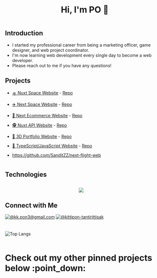 <div id="user-content-toc">
  <ul align="center">
    <summary><h1 style="display: inline-block">Hi, I'm PO 👋</h1></summary>
  </ul>
</div>

## Introduction
- I started my professional career from being a marketing officer, game designer, and web project coordinator.
- I'm now learning web development every single day to become a web developer.
- Please reach out to me if you have any questions!

## Projects
- [🛸 Nuxt Space Website](https://nuxt-space-web.vercel.app/) - [Repo](https://github.com/SanditZZ/nuxt-space-web)
- [✈️ Next Space Website](https://next-flight-web.vercel.app/) - [Repo](https://github.com/SanditZZ/next-flight-web)
- [🛒 Next Ecommerce Website](https://next-ecommerce-sanditzz.vercel.app/) - [Repo](https://github.com/SanditZZ/next-ecommerce)
- [🕵️ Nuxt API Website](https://nuxt3-web.netlify.app/) - [Repo](https://github.com/SanditZZ/nuxt-web)
- [🐐 3D Portfolio Website](https://sanditzz.github.io/3d-portfolio-po/) - [Repo](https://github.com/SanditZZ/3d-portfolio-po)
- [🍦 TypeScript/JavaScript Website](https://sanditzz.github.io/javascript) - [Repo](https://github.com/SanditZZ/javascript)

- https://github.com/SanditZZ/next-flight-web

<h2 style="display: inline-block">Technologies</h2>
  <p align="center">
  <a href="https://skillicons.dev">
    <img src="https://skillicons.dev/icons?i=git,html,css,js,ts,react,vue,next,nuxt,tailwind,mysql,figma,vscode,github,pr,ps,unity&perline=15" />
  </a>
  </p>

## Connect with Me
[![@kk.pon3@gmail.com](https://img.icons8.com/fluency/64/000000/apple-mail.png)](mailto:kk.pon3@gmail.com)
[![@kittipon-tantirittisak](https://img.icons8.com/fluency/64/000000/linkedin.png "@kittipon-tantirittisak")](https://www.linkedin.com/in/kittipon-tantirittisak/)

#
<!-- ![Github stats](https://github-readme-stats.vercel.app/api?username=sanditzz&hide=stars,prs&theme=algolia)
<br><br> -->
![Top Langs](https://github-readme-stats.vercel.app/api/top-langs/?username=sanditzz&layout=compact&theme=algolia)

<h1 style="display: inline-block"> Check out my other pinned projects below :point_down:</h1>
